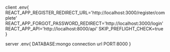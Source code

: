 client .env{
REACT_APP_REGISTER_REDIRECT_URL='http://localhost:3000/register/complete'
REACT_APP_FORGOT_PASSWORD_REDIRECT='http://localhost:3000/login'
REACT_APP_API='http://localhost:8000/api'
SKIP_PREFLIGHT_CHECK=true
}

server .env{
DATABASE:mongo connection url
PORT:8000
}
